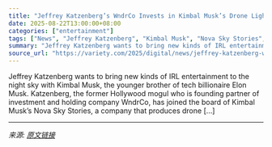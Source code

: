 ```yaml
---
title: "Jeffrey Katzenberg’s WndrCo Invests in Kimbal Musk’s Drone Light-Show Company"
date: 2025-08-22T13:00:00+08:00
categories: ["entertainment"]
tags: ["News", "Jeffrey Katzenberg", "Kimbal Musk", "Nova Sky Stories", "WndrCo"]
summary: "Jeffrey Katzenberg wants to bring new kinds of IRL entertainment to the night sky with Kimbal Musk, the younger brother of tech billionaire Elon Musk. Katzenberg, the former Hollywood mogul who is fou"
source_url: "https://variety.com/2025/digital/news/jeffrey-katzenberg-wndrco-invests-kimbal-musk-nova-sky-stories-1236478436/"
---
```


Jeffrey Katzenberg wants to bring new kinds of IRL entertainment to the night sky with Kimbal Musk, the younger brother of tech billionaire Elon Musk. Katzenberg, the former Hollywood mogul who is founding partner of investment and holding company WndrCo, has joined the board of Kimbal Musk&#8217;s Nova Sky Stories, a company that produces drone [&#8230;]

---

*来源: [原文链接](https://variety.com/2025/digital/news/jeffrey-katzenberg-wndrco-invests-kimbal-musk-nova-sky-stories-1236478436/)*
